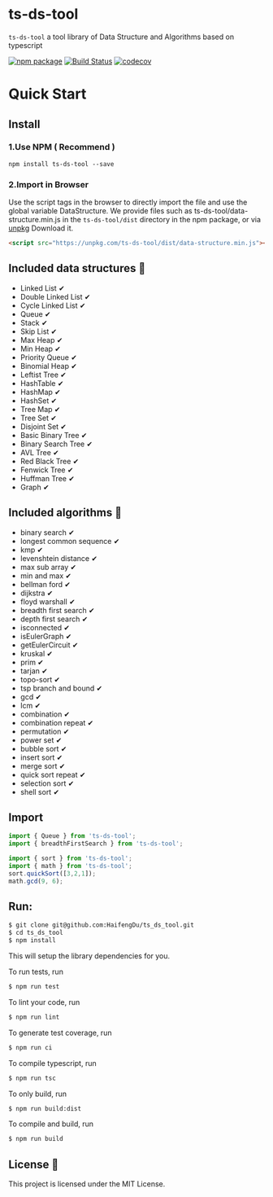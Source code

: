# ts-ds-tool
`ts-ds-tool` a tool library of Data Structure and Algorithms based on typescript

[![npm package](https://img.shields.io/npm/v/ts-ds-tool.svg?style=flat-square)](https://www.npmjs.org/package/ts-ds-tool) [![Build Status](https://travis-ci.org/HaifengDu/ts_ds_tool.svg?branch=master)](https://travis-ci.org/HaifengDu/ts_ds_tool) [![codecov](https://codecov.io/gh/HaifengDu/ts_ds_tool/branch/master/graph/badge.svg)](https://codecov.io/gh/HaifengDu/ts_ds_tool)

# Quick Start

## Install

### 1.Use NPM ( Recommend )

``
npm install ts-ds-tool --save
``

### 2.Import in Browser
Use the script tags in the browser to directly import the file and use the global variable DataStructure. We provide files such as ts-ds-tool/data-structure.min.js in the `ts-ds-tool/dist` directory in the npm package, or via [unpkg](https://unpkg.com/ts-ds-tool/) Download it.


``` html
<script src="https://unpkg.com/ts-ds-tool/dist/data-structure.min.js"></script>

```

## Included data structures &#128296;

* Linked List &#10004;
* Double Linked List &#10004;
* Cycle Linked List &#10004;
* Queue &#10004;
* Stack &#10004;
* Skip List &#10004;
* Max Heap &#10004;
* Min Heap &#10004;
* Priority Queue &#10004;
* Binomial Heap &#10004;
* Leftist Tree &#10004;
* HashTable &#10004;
* HashMap &#10004;
* HashSet &#10004;
* Tree Map &#10004;
* Tree Set &#10004;
* Disjoint Set &#10004;
* Basic Binary Tree &#10004;
* Binary Search Tree &#10004;
* AVL Tree &#10004;
* Red Black Tree &#10004;
* Fenwick Tree &#10004;
* Huffman Tree &#10004;
* Graph &#10004;

## Included algorithms &#128296;

* binary search &#10004;
* longest common sequence &#10004;
* kmp &#10004;
* levenshtein distance &#10004;
* max sub array &#10004;
* min and max &#10004;
* bellman ford &#10004;
* dijkstra &#10004;
* floyd warshall &#10004;
* breadth first search &#10004;
* depth first search &#10004;
* isconnected &#10004;
* isEulerGraph &#10004;
* getEulerCircuit &#10004;
* kruskal &#10004;
* prim &#10004;
* tarjan &#10004;
* topo-sort &#10004;
* tsp branch and bound &#10004;
* gcd &#10004;
* lcm &#10004;
* combination &#10004;
* combination repeat &#10004;
* permutation &#10004;
* power set &#10004;
* bubble sort &#10004;
* insert sort &#10004;
* merge sort &#10004;
* quick sort repeat &#10004;
* selection sort &#10004;
* shell sort &#10004;

## Import
``` js
import { Queue } from 'ts-ds-tool';
import { breadthFirstSearch } from 'ts-ds-tool';

import { sort } from 'ts-ds-tool';
import { math } from 'ts-ds-tool';
sort.quickSort([3,2,1]);
math.gcd(9, 6);
```

## Run:

```sh
$ git clone git@github.com:HaifengDu/ts_ds_tool.git
$ cd ts_ds_tool
$ npm install
```

This will setup the library dependencies for you.

To run tests, run

```sh
$ npm run test
```

To lint your code, run

```sh
$ npm run lint
```

To generate test coverage, run

```sh
$ npm run ci
```

To compile typescript, run
```sh
$ npm run tsc
```

To only build, run
```sh
$ npm run build:dist
```

To compile and build, run

```sh
$ npm run build
```

## License &#128064;

This project is licensed under the MIT License.